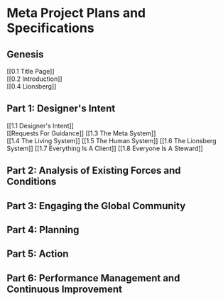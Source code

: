 # Meta Project Plans and Specifications

## Genesis
[[0.1 Title Page]]  
[[0.2 Introduction]]  
[[0.4 Lionsberg]]  

## Part 1: Designer's Intent
[[1.1 Designer's Intent]]  
[[Requests For Guidance]] 
[[1.3 The Meta System]]  
[[1.4 The Living System]] 
[[1.5 The Human System]] 
[[1.6 The Lionsberg System]] 
[[1.7 Everything Is A Client]] 
[[1.8 Everyone Is A Steward]] 



## Part 2: Analysis of Existing Forces and Conditions


## Part 3: Engaging the Global Community


## Part 4: Planning 


## Part 5: Action


## Part 6: Performance Management and Continuous Improvement 